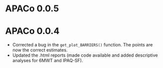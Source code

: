 # APACo 0.0.5

# APACo 0.0.4
* Corrected a bug in the `get_plot_BARRIERS()` function. The points are now the correct estimates.
* Updated the .html reports (made code available and added descriptive analyses for 6MWT and IPAQ-SF).
